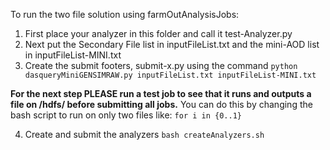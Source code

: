 To run the two file solution using farmOutAnalysisJobs:
1. First place your analyzer in this folder and call it test-Analyzer.py
2. Next put the Secondary File list in inputFileList.txt and the mini-AOD list in inputFileList-MINI.txt
3. Create the submit footers, submit-x.py using the command ```python dasqueryMiniGENSIMRAW.py inputFileList.txt inputFileList-MINI.txt```

**For the next step PLEASE run a test job to see that it runs and outputs a file on /hdfs/ before submitting all jobs.** You can do this by changing the bash script to run on only two files like: ```for i in {0..1}```

4. Create and submit the analyzers ```bash createAnalyzers.sh```

